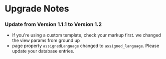# Upgrade Notes

### Update from Version 1.1.1 to Version 1.2

- If you're using a custom template, check your markup first. we changed the view params from ground up
- page property `assignedLanguage` changed to `assigned_language`. Please update your database entries.